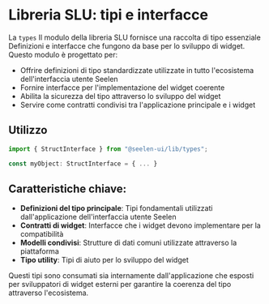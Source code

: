 # **Libreria SLU: tipi e interfacce**

La `types` Il modulo della libreria SLU fornisce una raccolta di tipo essenziale 
Definizioni e interfacce che fungono da base per lo sviluppo di widget. 
Questo modulo è progettato per:

* Offrire definizioni di tipo standardizzate utilizzate in tutto l'ecosistema dell'interfaccia utente Seelen
* Fornire interfacce per l'implementazione del widget coerente
* Abilita la sicurezza del tipo attraverso lo sviluppo del widget
* Servire come contratti condivisi tra l'applicazione principale e i widget

## **Utilizzo**

```ts
import { StructInterface } from "@seelen-ui/lib/types";

const myObject: StructInterface = { ... }
```

## **Caratteristiche chiave:**

* **Definizioni del tipo principale**: Tipi fondamentali utilizzati dall'applicazione dell'interfaccia utente Seelen
* **Contratti di widget**: Interfacce che i widget devono implementare per la compatibilità
* **Modelli condivisi**: Strutture di dati comuni utilizzate attraverso la piattaforma
* **Tipo utility**: Tipi di aiuto per lo sviluppo del widget

Questi tipi sono consumati sia internamente dall'applicazione che esposti per 
sviluppatori di widget esterni per garantire la coerenza del tipo attraverso l'ecosistema.
